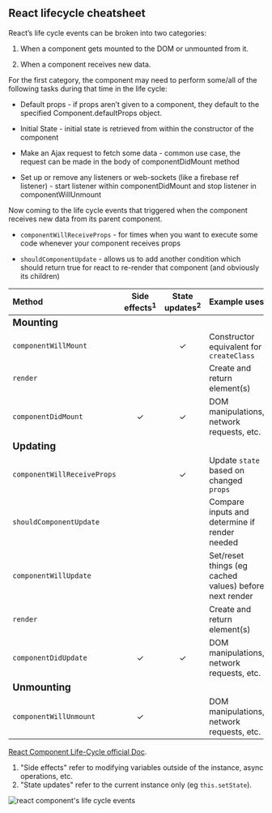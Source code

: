 ## React lifecycle cheatsheet

React’s life cycle events can be broken into two categories:

1. When a component gets mounted to the DOM or unmounted from it.

2. When a component receives new data.

For the first category, the component may need to perform some/all of the following tasks during that time in the life cycle:

* Default props - if props aren’t given to a component, they default to the specified Component.defaultProps object.

* Initial State - initial state is retrieved from within the constructor of the component

* Make an Ajax request to fetch some data - common use case, the request can be made in the body of componentDidMount method

* Set up or remove any listeners or web-sockets (like a firebase ref listener) - start listener within componentDidMount and stop listener in componentWillUnmount

Now coming to the life cycle events that triggered when the component receives new data from its parent component.

* `componentWillReceiveProps` - for times when you want to execute some code whenever your component receives props

* `shouldComponentUpdate` - allows us to add another condition which should return true for react to re-render that component (and obviously its children)


| Method | Side effects<sup>1</sup> | State updates<sup>2</sup> | Example uses |
| :--- | :---: | :---: | :--- |
| <big>**Mounting**</big> |
| `componentWillMount` |  | ✓ | Constructor equivalent for `createClass ` |
| `render` |  |  | Create and return element(s) |
| `componentDidMount` | ✓ | ✓ | DOM manipulations, network requests, etc. |
| <big>**Updating**</big> |
| `componentWillReceiveProps` |  | ✓ | Update `state` based on changed `props` |
| `shouldComponentUpdate` |  |  | Compare inputs and determine if render needed |
| `componentWillUpdate` |  |  | Set/reset things (eg cached values) before next render |
| `render` |  |  | Create and return element(s) |
| `componentDidUpdate` | ✓ | ✓ | DOM manipulations, network requests, etc. |
| <big>**Unmounting**</big> |
| `componentWillUnmount` | ✓ |  | DOM manipulations, network requests, etc. |

[React Component Life-Cycle official Doc](https://facebook.github.io/react/docs/react-component.html).

1. "Side effects" refer to modifying variables outside of the instance, async operations, etc.
2. "State updates" refer to the current instance only (eg `this.setState`).

![react component's life cycle events](http://i.imgur.com/3LkFtGd.png)